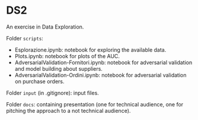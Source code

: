 # DS2

An exercise in Data Exploration.

Folder ``scripts``:

* Esplorazione.ipynb: notebook for exploring the available data.
* Plots.ipynb: notebook for plots of the AUC.
* AdversarialValidation-Fornitori.ipynb: notebook for adversarial validation and model building about suppliers.
* AdversarialValidation-Ordini.ipynb: notebook for adversarial validation on purchase orders.


Folder ``input`` (in .gitignore): input files.

Folder ``docs``: containing presentation (one for technical audience, one for pitching the approach to a not technical audience).

